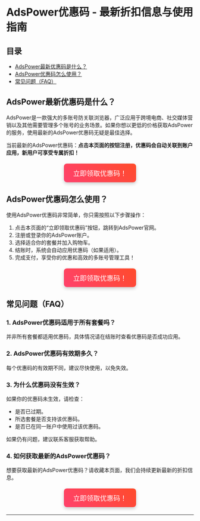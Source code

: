# AdsPower优惠码 - 最新折扣信息与使用指南

## 目录
- [AdsPower最新优惠码是什么？](#adspower最新优惠码是什么)
- [AdsPower优惠码怎么使用？](#adspower优惠码怎么使用)
- [常见问题（FAQ）](#常见问题faq)

## AdsPower最新优惠码是什么？
AdsPower是一款强大的多账号防关联浏览器，广泛应用于跨境电商、社交媒体营销以及其他需要管理多个账号的业务场景。如果你想以更低的价格获取AdsPower的服务，使用最新的AdsPower优惠码无疑是最佳选择。

当前最新的AdsPower优惠码：**点击本页面的按钮注册，优惠码会自动关联到账户应用，新用户可享受专属折扣！**

<div style="text-align: center; margin: 20px 0;">
    <a style="display: inline-block; background: linear-gradient(45deg, #ff416c, #ff4b2b); color: white; padding: 12px 25px; text-align: center; border-radius: 8px; font-size: 18px; text-decoration: none; box-shadow: 0px 4px 10px rgba(0, 0, 0, 0.2);" href="https://share.adspower.net/4rmZY2v6HH6rXG5" target="_blank">立即领取优惠码！</a>
</div>

## AdsPower优惠码怎么使用？
使用AdsPower优惠码非常简单，你只需按照以下步骤操作：

1. 点击本页面的“立即领取优惠码”按钮，跳转到AdsPower官网。
2. 注册或登录你的AdsPower账户。
3. 选择适合你的套餐并加入购物车。
4. 结账时，系统会自动应用优惠码（如果适用）。
5. 完成支付，享受你的优惠和高效的多账号管理工具！

<div style="text-align: center; margin: 20px 0;">
    <a style="display: inline-block; background: linear-gradient(45deg, #ff416c, #ff4b2b); color: white; padding: 12px 25px; text-align: center; border-radius: 8px; font-size: 18px; text-decoration: none; box-shadow: 0px 4px 10px rgba(0, 0, 0, 0.2);" href="https://share.adspower.net/4rmZY2v6HH6rXG5" target="_blank">立即领取优惠码！</a>
</div>

## 常见问题（FAQ）

### 1. AdsPower优惠码适用于所有套餐吗？
并非所有套餐都适用优惠码，具体情况请在结账时查看优惠码是否成功应用。

### 2. AdsPower优惠码有效期多久？
每个优惠码的有效期不同，建议尽快使用，以免失效。

### 3. 为什么优惠码没有生效？
如果你的优惠码未生效，请检查：
- 是否已过期。
- 所选套餐是否支持该优惠码。
- 是否已在同一账户中使用过该优惠码。

如果仍有问题，建议联系客服获取帮助。

### 4. 如何获取最新的AdsPower优惠码？
想要获取最新的AdsPower优惠码？请收藏本页面，我们会持续更新最新的折扣信息。

<div style="text-align: center; margin: 20px 0;">
    <a style="display: inline-block; background: linear-gradient(45deg, #ff416c, #ff4b2b); color: white; padding: 12px 25px; text-align: center; border-radius: 8px; font-size: 18px; text-decoration: none; box-shadow: 0px 4px 10px rgba(0, 0, 0, 0.2);" href="https://share.adspower.net/4rmZY2v6HH6rXG5" target="_blank">立即领取优惠码！</a>
</div>

---

<!-- Google Analytics 代码预留位置 -->
<!-- Google tag (gtag.js) -->
<script async src="https://www.googletagmanager.com/gtag/js?id=G-W4Q7F3FGS4"></script>
<script>
  window.dataLayer = window.dataLayer || [];
  function gtag(){dataLayer.push(arguments);}
  gtag('js', new Date());

  gtag('config', 'G-W4Q7F3FGS4');
</script>
